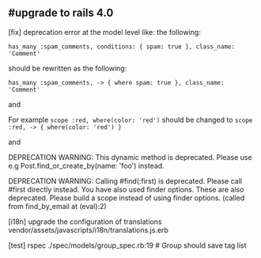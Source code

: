 #upgrade to rails 4.0
---------------------

[fix] deprecation error at the model level like:
the following:

    has_many :spam_comments, conditions: { spam: true }, class_name: 'Comment'

should be rewritten as the following:

    has_many :spam_comments, -> { where spam: true }, class_name: 'Comment'

and

For example `scope :red, where(color: 'red')` should be changed to `scope :red, -> { where(color: 'red') }`

and

DEPRECATION WARNING: This dynamic method is deprecated. Please use e.g Post.find_or_create_by(name: 'foo') instead.

DEPRECATION WARNING: Calling #find(:first) is deprecated. Please call #first directly instead. 
You have also used finder options. These are also deprecated. Please build a scope instead of using finder options.
(called from find_by_email at (eval):2)

[i18n] upgrade the configuration of translations vendor/assets/javascripts/i18n/translations.js.erb

[test] rspec ./spec/models/group_spec.rb:19 # Group should save tag list

